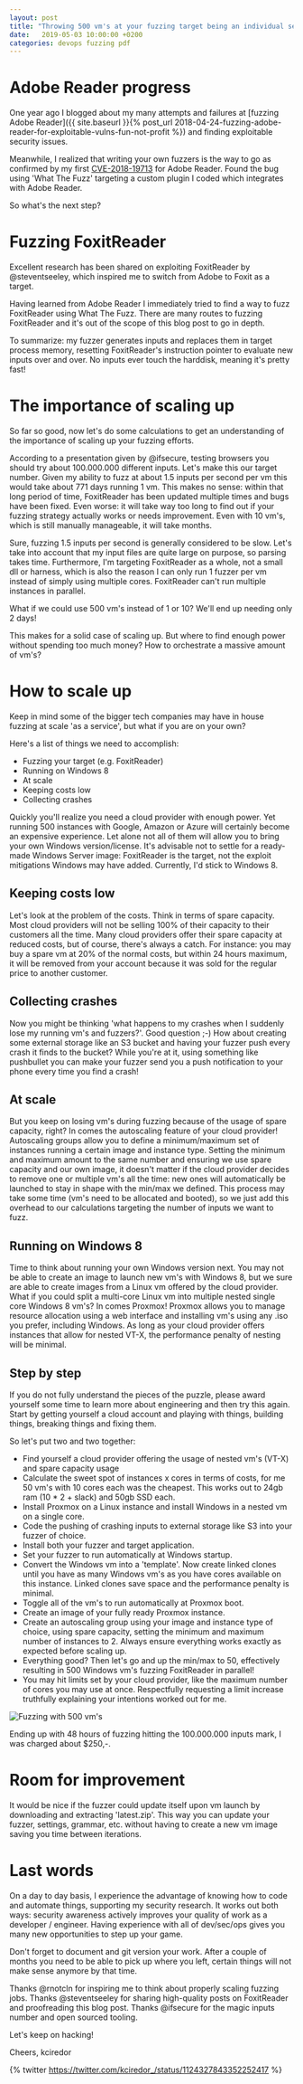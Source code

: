 ```yaml
---
layout: post
title: "Throwing 500 vm's at your fuzzing target being an individual security researcher"
date:   2019-05-03 10:00:00 +0200
categories: devops fuzzing pdf
---
```

# Adobe Reader progress #
One year ago I blogged about my many attempts and failures at [fuzzing Adobe Reader]({{ site.baseurl }}{% post_url 2018-04-24-fuzzing-adobe-reader-for-exploitable-vulns-fun-not-profit %}) and finding exploitable security issues.

Meanwhile, I realized that writing your own fuzzers is the way to go as confirmed by my first [CVE-2018-19713](https://cve.mitre.org/cgi-bin/cvename.cgi?name=CVE-2018-19713) for Adobe Reader. Found the bug using 'What The Fuzz' targeting a custom plugin I coded which integrates with Adobe Reader.

So what's the next step?

# Fuzzing FoxitReader #
Excellent research has been shared on exploiting FoxitReader by @steventseeley, which inspired me to switch from Adobe to Foxit as a target.

Having learned from Adobe Reader I immediately tried to find a way to fuzz FoxitReader using What The Fuzz. There are many routes to fuzzing FoxitReader and it's out of the scope of this blog post to go in depth.

To summarize: my fuzzer generates inputs and replaces them in target process memory, resetting FoxitReader's instruction pointer to evaluate new inputs over and over. No inputs ever touch the harddisk, meaning it's pretty fast!

# The importance of scaling up #
So far so good, now let's do some calculations to get an understanding of the importance of scaling up your fuzzing efforts.

According to a presentation given by @ifsecure, testing browsers you should try about 100.000.000 different inputs. Let's make this our target number. Given my ability to fuzz at about 1.5 inputs per second per vm this would take about 771 days running 1 vm. This makes no sense: within that long period of time, FoxitReader has been updated multiple times and bugs have been fixed. Even worse: it will take way too long to find out if your fuzzing strategy actually works or needs improvement. Even with 10 vm's, which is still manually manageable, it will take months.

Sure, fuzzing 1.5 inputs per second is generally considered to be slow. Let's take into account that my input files are quite large on purpose, so parsing takes time. Furthermore, I'm targeting FoxitReader as a whole, not a small dll or harness, which is also the reason I can only run 1 fuzzer per vm instead of simply using multiple cores. FoxitReader can't run multiple instances in parallel.

What if we could use 500 vm's instead of 1 or 10? We'll end up needing only 2 days!

This makes for a solid case of scaling up. But where to find enough power without spending too much money? How to orchestrate a massive amount of vm's?

# How to scale up #
Keep in mind some of the bigger tech companies may have in house fuzzing at scale 'as a service', but what if you are on your own?

Here's a list of things we need to accomplish:
- Fuzzing your target (e.g. FoxitReader)
- Running on Windows 8
- At scale
- Keeping costs low
- Collecting crashes

Quickly you'll realize you need a cloud provider with enough power. Yet running 500 instances with Google, Amazon or Azure will certainly become an expensive experience. Let alone not all of them will allow you to bring your own Windows version/license. It's advisable not to settle for a ready-made Windows Server image: FoxitReader is the target, not the exploit mitigations Windows may have added. Currently, I'd stick to Windows 8.

## Keeping costs low ##
Let's look at the problem of the costs. Think in terms of spare capacity. Most cloud providers will not be selling 100% of their capacity to their customers all the time. Many cloud providers offer their spare capacity at reduced costs, but of course, there's always a catch. For instance: you may buy a spare vm at 20% of the normal costs, but within 24 hours maximum, it will be removed from your account because it was sold for the regular price to another customer.

## Collecting crashes ##
Now you might be thinking 'what happens to my crashes when I suddenly lose my running vm's and fuzzers?'. Good question ;-) How about creating some external storage like an S3 bucket and having your fuzzer push every crash it finds to the bucket? While you're at it, using something like pushbullet you can make your fuzzer send you a push notification to your phone every time you find a crash!

## At scale ##
But you keep on losing vm's during fuzzing because of the usage of spare capacity, right? In comes the autoscaling feature of your cloud provider! Autoscaling groups allow you to define a minimum/maximum set of instances running a certain image and instance type. Setting the minimum and maximum amount to the same number and ensuring we use spare capacity and our own image, it doesn't matter if the cloud provider decides to remove one or multiple vm's all the time: new ones will automatically be launched to stay in shape with the min/max we defined. This process may take some time (vm's need to be allocated and booted), so we just add this overhead to our calculations targeting the number of inputs we want to fuzz.

## Running on Windows 8 ##
Time to think about running your own Windows version next. You may not be able to create an image to launch new vm's with Windows 8, but we sure are able to create images from a Linux vm offered by the cloud provider. What if you could split a multi-core Linux vm into multiple nested single core Windows 8 vm's? In comes Proxmox! Proxmox allows you to manage resource allocation using a web interface and installing vm's using any .iso you prefer, including Windows. As long as your cloud provider offers instances that allow for nested VT-X, the performance penalty of nesting will be minimal.

## Step by step ##
If you do not fully understand the pieces of the puzzle, please award yourself some time to learn more about engineering and then try this again. Start by getting yourself a cloud account and playing with things, building things, breaking things and fixing them.

So let's put two and two together:
- Find yourself a cloud provider offering the usage of nested vm's (VT-X) and spare capacity usage
- Calculate the sweet spot of instances x cores in terms of costs, for me 50 vm's with 10 cores each was the cheapest. This works out to 24gb ram (10 \* 2 + slack) and 50gb SSD each.
- Install Proxmox on a Linux instance and install Windows in a nested vm on a single core.
- Code the pushing of crashing inputs to external storage like S3 into your fuzzer of choice.
- Install both your fuzzer and target application.
- Set your fuzzer to run automatically at Windows startup.
- Convert the Windows vm into a 'template'. Now create linked clones until you have as many Windows vm's as you have cores available on this instance. Linked clones save space and the performance penalty is minimal.
- Toggle all of the vm's to run automatically at Proxmox boot.
- Create an image of your fully ready Proxmox instance.
- Create an autoscaling group using your image and instance type of choice, using spare capacity, setting the minimum and maximum number of instances to 2. Always ensure everything works exactly as expected before scaling up.
- Everything good? Then let's go and up the min/max to 50, effectively resulting in 500 Windows vm's fuzzing FoxitReader in parallel!
- You may hit limits set by your cloud provider, like the maximum number of cores you may use at once. Respectfully requesting a limit increase truthfully explaining your intentions worked out for me.

<p><img src="/assets/post_500-scaling.png" alt="Fuzzing with 500 vm's" title="" /></p>

Ending up with 48 hours of fuzzing hitting the 100.000.000 inputs mark, I was charged about $250,-.

# Room for improvement #
It would be nice if the fuzzer could update itself upon vm launch by downloading and extracting 'latest.zip'. This way you can update your fuzzer, settings, grammar, etc. without having to create a new vm image saving you time between iterations.

# Last words #
On a day to day basis, I experience the advantage of knowing how to code and automate things, supporting my security research. It works out both ways: security awareness actively improves your quality of work as a developer / engineer. Having experience with all of dev/sec/ops gives you many new opportunities to step up your game.

Don't forget to document and git version your work. After a couple of months you need to be able to pick up where you left, certain things will not make sense anymore by that time.

Thanks @rnotcln for inspiring me to think about properly scaling fuzzing jobs. Thanks @steventseeley for sharing high-quality posts on FoxitReader and proofreading this blog post. Thanks @ifsecure for the magic inputs number and open sourced tooling.

Let's keep on hacking!

Cheers,
kciredor

{% twitter https://twitter.com/kciredor_/status/1124327843352252417 %}
